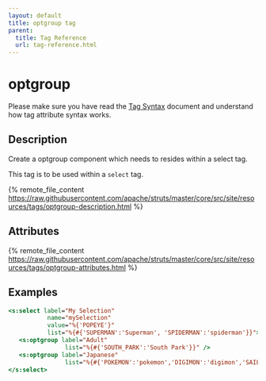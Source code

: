 ```yaml
---
layout: default
title: optgroup tag
parent:
  title: Tag Reference
  url: tag-reference.html
---
```


# optgroup

Please make sure you have read the [Tag Syntax](tag-syntax) document and understand how tag attribute syntax works.

## Description

Create a optgroup component which needs to resides within a select tag.

This tag is to be used within a `select` tag.

{% remote_file_content https://raw.githubusercontent.com/apache/struts/master/core/src/site/resources/tags/optgroup-description.html %}

## Attributes

{% remote_file_content https://raw.githubusercontent.com/apache/struts/master/core/src/site/resources/tags/optgroup-attributes.html %}

## Examples

```jsp
<s:select label="My Selection"
           name="mySelection"
           value="%{'POPEYE'}"
           list="%{#{'SUPERMAN':'Superman', 'SPIDERMAN':'spiderman'}}">
   <s:optgroup label="Adult"
                list="%{#{'SOUTH_PARK':'South Park'}}" />
   <s:optgroup label="Japanese"
                list="%{#{'POKEMON':'pokemon','DIGIMON':'digimon','SAILORMOON':'Sailormoon'}}" />
</s:select>
```
